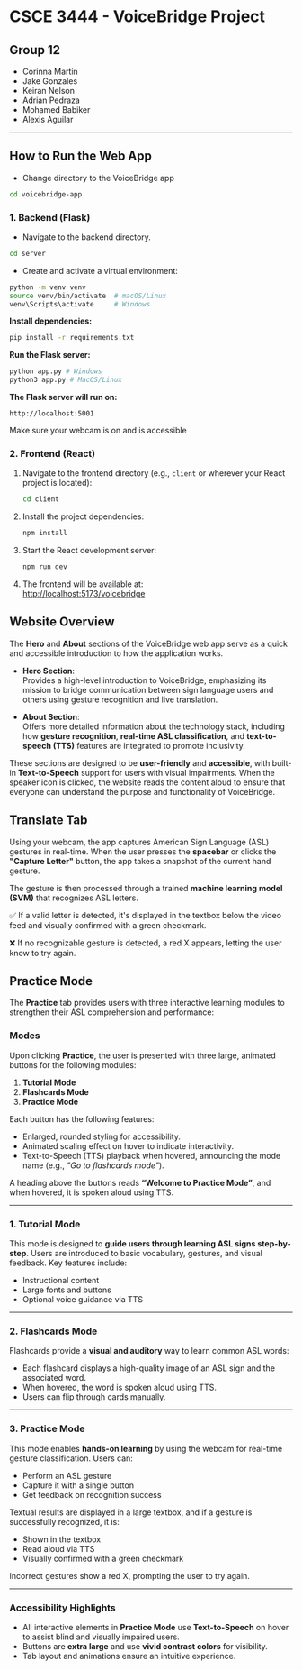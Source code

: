 # CSCE 3444 - VoiceBridge Project

## Group 12

- Corinna Martin  
- Jake Gonzales  
- Keiran Nelson  
- Adrian Pedraza  
- Mohamed Babiker  
- Alexis Aguilar  

---

## How to Run the Web App

- Change directory to the VoiceBridge app
```bash 
cd voicebridge-app
```

### 1. Backend (Flask)

- Navigate to the backend directory.
```bash
cd server
```

- Create and activate a virtual environment:

```bash
python -m venv venv
source venv/bin/activate  # macOS/Linux
venv\Scripts\activate     # Windows
```

**Install dependencies:**

```bash
pip install -r requirements.txt
```

**Run the Flask server:**

```bash
python app.py # Windows
python3 app.py # MacOS/Linux
```
**The Flask server will run on:**

```arduino
http://localhost:5001
```
Make sure your webcam is on and is accessible

### 2. Frontend (React)

1. Navigate to the frontend directory (e.g., `client` or wherever your React project is located):

    ```bash
    cd client
    ```

2. Install the project dependencies:

    ```bash
    npm install
    ```

3. Start the React development server:

    ```bash
    npm run dev
    ```

4. The frontend will be available at:  
   [http://localhost:5173/voicebridge](http://localhost:5173/voicebridge)

## Website Overview

The **Hero** and **About** sections of the VoiceBridge web app serve as a quick and accessible introduction to how the application works.

- **Hero Section**:  
  Provides a high-level introduction to VoiceBridge, emphasizing its mission to bridge communication between sign language users and others using gesture recognition and live translation.

- **About Section**:  
  Offers more detailed information about the technology stack, including how **gesture recognition**, **real-time ASL classification**, and **text-to-speech (TTS)** features are integrated to promote inclusivity.

These sections are designed to be **user-friendly** and **accessible**, with built-in **Text-to-Speech** support for users with visual impairments. When the speaker icon is clicked, the website reads the content aloud to ensure that everyone can understand the purpose and functionality of VoiceBridge.

## Translate Tab

Using your webcam, the app captures American Sign Language (ASL) gestures in real-time. When the user presses the **spacebar** or clicks the **"Capture Letter"** button, the app takes a snapshot of the current hand gesture.

The gesture is then processed through a trained **machine learning model (SVM)** that recognizes ASL letters.

✅ If a valid letter is detected, it's displayed in the textbox below the video feed and visually confirmed with a green checkmark.

❌ If no recognizable gesture is detected, a red X appears, letting the user know to try again.

## Practice Mode

The **Practice** tab provides users with three interactive learning modules to strengthen their ASL comprehension and performance:

### Modes

Upon clicking **Practice**, the user is presented with three large, animated buttons for the following modules:

1. **Tutorial Mode**
2. **Flashcards Mode**
3. **Practice Mode**

Each button has the following features:
- Enlarged, rounded styling for accessibility.
- Animated scaling effect on hover to indicate interactivity.
- Text-to-Speech (TTS) playback when hovered, announcing the mode name (e.g., *"Go to flashcards mode"*).

A heading above the buttons reads **“Welcome to Practice Mode”**, and when hovered, it is spoken aloud using TTS.

---

### 1. Tutorial Mode

This mode is designed to **guide users through learning ASL signs step-by-step**. Users are introduced to basic vocabulary, gestures, and visual feedback. Key features include:

- Instructional content
- Large fonts and buttons
- Optional voice guidance via TTS

---

### 2. Flashcards Mode

Flashcards provide a **visual and auditory** way to learn common ASL words:

- Each flashcard displays a high-quality image of an ASL sign and the associated word.
- When hovered, the word is spoken aloud using TTS.
- Users can flip through cards manually.

---

### 3. Practice Mode

This mode enables **hands-on learning** by using the webcam for real-time gesture classification. Users can:

- Perform an ASL gesture
- Capture it with a single button
- Get feedback on recognition success

Textual results are displayed in a large textbox, and if a gesture is successfully recognized, it is:
- Shown in the textbox
- Read aloud via TTS
- Visually confirmed with a green checkmark

Incorrect gestures show a red X, prompting the user to try again.

---

### Accessibility Highlights

- All interactive elements in **Practice Mode** use **Text-to-Speech** on hover to assist blind and visually impaired users.
- Buttons are **extra large** and use **vivid contrast colors** for visibility.
- Tab layout and animations ensure an intuitive experience.

